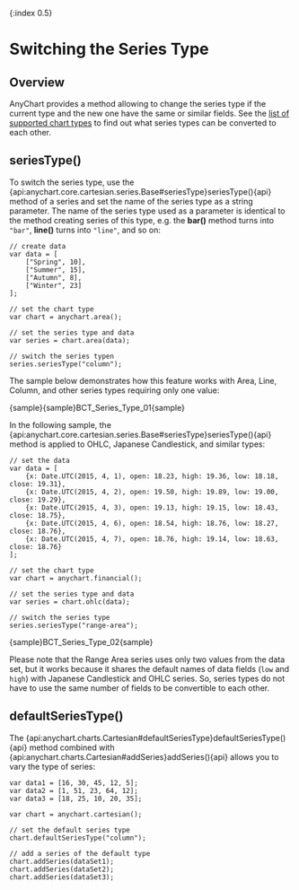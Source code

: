 {:index 0.5}
# Switching the Series Type

## Overview

AnyChart provides a method allowing to change the series type if the current type and the new one have the same or similar fields. See the [list of supported chart types](../Quick_Start/Supported_Charts_Types) to find out what series types can be converted to each other.

## seriesType()

To switch the series type, use the {api:anychart.core.cartesian.series.Base#seriesType}seriesType(){api} method of a series and set the name of the series type as a string parameter. The name of the series type used as a parameter is identical to the method creating series of this type, e.g. the **bar()** method turns into `"bar"`, **line()** turns into `"line"`, and so on:

```
// create data
var data = [
    ["Spring", 10], 
    ["Summer", 15],
    ["Autumn", 8],
    ["Winter", 23]
];

// set the chart type
var chart = anychart.area();

// set the series type and data
var series = chart.area(data);

// switch the series typen
series.seriesType("column");
```

The sample below demonstrates how this feature works with Area, Line, Column, and other series types requiring only one value:

{sample}{sample}BCT\_Series\_Type\_01{sample}

In the following sample, the {api:anychart.core.cartesian.series.Base#seriesType}seriesType(){api} method is applied to OHLC, Japanese Candlestick, and similar types:

```
// set the data
var data = [
    {x: Date.UTC(2015, 4, 1), open: 18.23, high: 19.36, low: 18.18, close: 19.31},
    {x: Date.UTC(2015, 4, 2), open: 19.50, high: 19.89, low: 19.00, close: 19.29},
    {x: Date.UTC(2015, 4, 3), open: 19.13, high: 19.15, low: 18.43, close: 18.75},
    {x: Date.UTC(2015, 4, 6), open: 18.54, high: 18.76, low: 18.27, close: 18.76},
    {x: Date.UTC(2015, 4, 7), open: 18.76, high: 19.14, low: 18.63, close: 18.76}
];

// set the chart type
var chart = anychart.financial();

// set the series type and data
var series = chart.ohlc(data);

// switch the series type
series.seriesType("range-area");
```

{sample}BCT\_Series\_Type\_02{sample}

Please note that the Range Area series uses only two values from the data set, but it works because it shares the default names of data fields (`low` and `high`) with Japanese Candlestick and OHLC series. So, series types do not have to use the same number of fields to be convertible to each other.

## defaultSeriesType()

The {api:anychart.charts.Cartesian#defaultSeriesType}defaultSeriesType(){api} method combined with {api:anychart.charts.Cartesian#addSeries}addSeries(){api} allows you to vary the type of series:

```
var data1 = [16, 30, 45, 12, 5];
var data2 = [1, 51, 23, 64, 12];
var data3 = [18, 25, 10, 20, 35];

var chart = anychart.cartesian();

// set the default series type
chart.defaultSeriesType("column");

// add a series of the default type
chart.addSeries(dataSet1);
chart.addSeries(dataSet2);
chart.addSeries(dataSet3);
```

